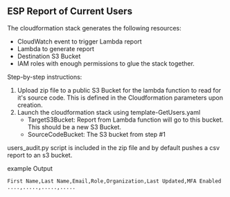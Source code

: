 ESP Report of Current Users
-----

The cloudformation stack generates the following resources:
- CloudWatch event to trigger Lambda report
- Lambda to generate report
- Destination S3 Bucket
- IAM roles with enough permissions to glue the stack together.

Step-by-step instructions:
1. Upload zip file to a public S3 Bucket for the lambda function to read for it's source code. This is defined in the Cloudformation parameters upon creation.
2. Launch the cloudformation stack using template-GetUsers.yaml
    - TargetS3Bucket: Report from Lambda function will go to this bucket. This should be a new S3 Bucket.
    - SourceCodeBucket: The S3 bucket from step #1

users_audit.py script is included in the zip file and by default pushes a csv report to an s3 bucket.

example Output

```
First Name,Last Name,Email,Role,Organization,Last Updated,MFA Enabled
....,.....,.....,.....

```


